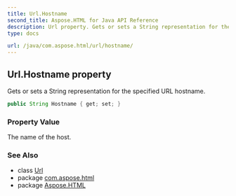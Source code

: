 ```yaml
---
title: Url.Hostname
second_title: Aspose.HTML for Java API Reference
description: Url property. Gets or sets a String representation for the specified URL hostname
type: docs

url: /java/com.aspose.html/url/hostname/
---
```

## Url.Hostname property

Gets or sets a String representation for the specified URL hostname.

```java
public String Hostname { get; set; }
```

### Property Value

The name of the host.

### See Also

* class [Url](../)
* package [com.aspose.html](../../../com.aspose.html/)
* package [Aspose.HTML](../../../)
